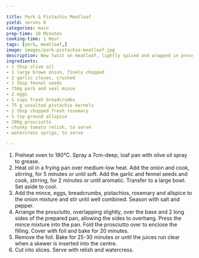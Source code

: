 ```yaml
---

title: Pork & Pistachio Meatloaf
yield: serves 6
categories: main
prep-time: 10 Minutes
cooking-time: 1 Hour
tags: [pork, meatloaf,]
image: images/pork-pistachio-meatloaf.jpg
description: New twist on meatloaf, lightly spiced and wrapped in prosciutto.
ingredients:
- 1 tbsp olive oil
- 1 large brown onion, finely chopped
- 2 garlic cloves, crushed
- 1 tbsp fennel seeds
- 750g pork and veal mince
- 2 eggs
- ¾ cups fresh breadcrumbs
- 75 g unsalted pistachio kernels
- 2 tbsp chopped fresh rosemary
- ½ tsp ground allspice
- 200g prosciutto
- chunky tomato relish, to serve
- watercress sprigs, to serve

---
```




1.  Preheat oven to 180°C. Spray a 7cm-deep, loaf pan with olive oil spray to grease.
2. Heat oil in a frying pan over medium-low heat. Add the onion and cook, stirring, for 5 minutes or until soft. Add the garlic and fennel seeds and cook, stirring, for 2 minutes or until aromatic. Transfer to a large bowl. Set aside to cool.
3. Add the mince, eggs, breadcrumbs, pistachios, rosemary and allspice to the onion mixture and stir until well combined. Season with salt and pepper.
4. Arrange the prosciutto, overlapping slightly, over the base and 2 long sides of the prepared pan, allowing the sides to overhang. Press the mince mixture into the pan. Fold the prosciutto over to enclose the filling. Cover with foil and bake for 20 minutes.
5. Remove the foil. Bake for 25-30 minutes or until the juices run clear when a skewer is inserted into the centre.
5. Cut into slices. Serve with relish and watercress.
